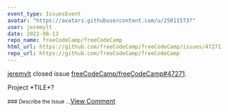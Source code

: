 ```yaml
---
event_type: IssuesEvent
avatar: "https://avatars.githubusercontent.com/u/25011573?"
user: jeremylt
date: 2022-08-13
repo_name: freeCodeCamp/freeCodeCamp
html_url: https://github.com/freeCodeCamp/freeCodeCamp/issues/47271
repo_url: https://github.com/freeCodeCamp/freeCodeCamp
---
```


<a href='https://github.com/jeremylt' target='_blank'>jeremylt</a> closed issue <a href='https://github.com/freeCodeCamp/freeCodeCamp/issues/47271' target='_blank'>freeCodeCamp/freeCodeCamp#47271</a>.

<p>Project *TILE*?</p><small>### Describe the Issue...</small><a href='https://github.com/freeCodeCamp/freeCodeCamp/issues/47271' target='_blank'>View Comment</a>